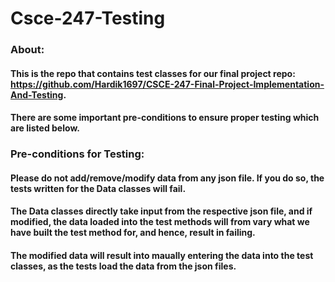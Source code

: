 # Csce-247-Testing
### About:
#### This is the repo that contains test classes for our final project repo: https://github.com/Hardik1697/CSCE-247-Final-Project-Implementation-And-Testing.
#### There are some important pre-conditions to ensure proper testing which are listed below.

### Pre-conditions for Testing:
#### Please do not add/remove/modify data from any json file. If you do so, the tests written for the Data classes will fail.
#### The Data classes directly take input from the respective json file, and if modified, the data loaded into the test methods will from vary what we have built the test method for, and hence, result in failing.
#### The modified data will result into maually entering the data into the test classes, as the tests load the data from the json files.

